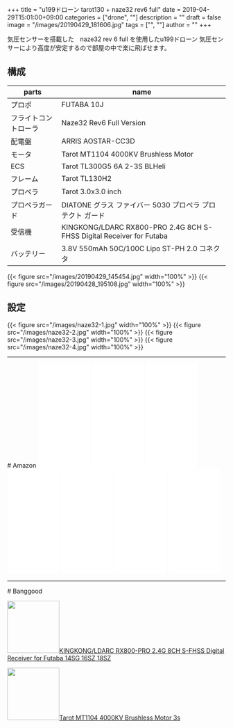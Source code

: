 ﻿+++
title = "u199ドローン tarot130 + naze32 rev6 full"
date = 2019-04-29T15:01:00+09:00
categories = ["drone", ""]
description = ""
draft = false
image = "/images/20190429_181606.jpg"
tags = ["", ""]
author = ""
+++


気圧センサーを搭載した　naze32 rev 6 full を使用したu199ドローン
気圧センサーにより高度が安定するので部屋の中で楽に飛ばせます。


## 構成


parts   | name 
---------------|----------
  プロポ | FUTABA 10J 
  フライトコントローラ | Naze32 Rev6 Full Version
  配電盤 | ARRIS AOSTAR-CC3D
  モータ | Tarot MT1104 4000KV Brushless Motor
  ECS | Tarot TL300G5 6A 2-3S BLHeli   
| フレーム| Tarot TL130H2   
  プロペラ | Tarot 3.0x3.0 inch
  プロペラガード | DIATONE グラス ファイバー 5030 プロペラ プロテクト ガード
  受信機 | KINGKONG/LDARC RX800-PRO 2.4G 8CH S-FHSS Digital Receiver for Futaba
  バッテリー | 3.8V 550mAh 50C/100C Lipo  ST-PH 2.0 コネクタ
  


{{< figure src="/images/20190429_145454.jpg" width="100%" >}}
{{< figure src="/images/20190428_195108.jpg" width="100%" >}}

## 設定


{{< figure src="/images/naze32-1.jpg" width="100%" >}}
{{< figure src="/images/naze32-2.jpg" width="100%" >}}
{{< figure src="/images/naze32-3.jpg" width="100%" >}}
{{< figure src="/images/naze32-4.jpg" width="100%" >}}


<hr/>
# Amazon

<iframe style="width:120px;height:240px;" marginwidth="0" marginheight="0" scrolling="no" frameborder="0" src="//rcm-fe.amazon-adsystem.com/e/cm?lt1=_blank&bc1=000000&IS2=1&bg1=FFFFFF&fc1=000000&lc1=0000FF&t=yokochi-22&o=9&p=8&l=as4&m=amazon&f=ifr&ref=as_ss_li_til&asins=B017BIX7CQ&linkId=9be49968056268cbd0d3414596ab9eec"></iframe>

<iframe style="width:120px;height:240px;" marginwidth="0" marginheight="0" scrolling="no" frameborder="0" src="//rcm-fe.amazon-adsystem.com/e/cm?lt1=_blank&bc1=000000&IS2=1&bg1=FFFFFF&fc1=000000&lc1=0000FF&t=yokochi-22&language=ja_JP&o=9&p=8&l=as4&m=amazon&f=ifr&ref=as_ss_li_til&asins=B072XGNC9Y&linkId=e4917cdca864d6aee73e0b393941d5fe"></iframe>

<iframe style="width:120px;height:240px;" marginwidth="0" marginheight="0" scrolling="no" frameborder="0" src="//rcm-fe.amazon-adsystem.com/e/cm?lt1=_blank&bc1=000000&IS2=1&bg1=FFFFFF&fc1=000000&lc1=0000FF&t=yokochi-22&language=ja_JP&o=9&p=8&l=as4&m=amazon&f=ifr&ref=as_ss_li_til&asins=B013OIK6G2&linkId=587a8b85ea269aa3f5e626a64eff2a42"></iframe>

<iframe style="width:120px;height:240px;" marginwidth="0" marginheight="0" scrolling="no" frameborder="0" src="//rcm-fe.amazon-adsystem.com/e/cm?lt1=_blank&bc1=000000&IS2=1&bg1=FFFFFF&fc1=000000&lc1=0000FF&t=yokochi-22&language=ja_JP&o=9&p=8&l=as4&m=amazon&f=ifr&ref=as_ss_li_til&asins=B072LTT6H8&linkId=2c887aff0fbddf93d54a999ba143e4df"></iframe>

<iframe style="width:120px;height:240px;" marginwidth="0" marginheight="0" scrolling="no" frameborder="0" src="//rcm-fe.amazon-adsystem.com/e/cm?lt1=_blank&bc1=000000&IS2=1&bg1=FFFFFF&fc1=000000&lc1=0000FF&t=yokochi-22&language=ja_JP&o=9&p=8&l=as4&m=amazon&f=ifr&ref=as_ss_li_til&asins=B01GH92ZXW&linkId=ea1bd4d966190d2ad5ab579448721630"></iframe>

<iframe style="width:120px;height:240px;" marginwidth="0" marginheight="0" scrolling="no" frameborder="0" src="//rcm-fe.amazon-adsystem.com/e/cm?lt1=_blank&bc1=000000&IS2=1&bg1=FFFFFF&fc1=000000&lc1=0000FF&t=yokochi-22&language=ja_JP&o=9&p=8&l=as4&m=amazon&f=ifr&ref=as_ss_li_til&asins=B012B7OPNC&linkId=08a5dd0baacd88c0d6849ab92d3d5d96"></iframe>


<iframe style="width:120px;height:240px;" marginwidth="0" marginheight="0" scrolling="no" frameborder="0" src="//rcm-fe.amazon-adsystem.com/e/cm?lt1=_blank&bc1=000000&IS2=1&bg1=FFFFFF&fc1=000000&lc1=0000FF&t=yokochi-22&language=ja_JP&o=9&p=8&l=as4&m=amazon&f=ifr&ref=as_ss_li_til&asins=B07K8MGLSR&linkId=0c9cfbb15631637865c8415aab6f3b1e"></iframe>



<hr/>
# Banggood


<a target='_blank' href='https://www.banggood.com/KINGKONGLDARC-RX800-PRO-2_4G-8CH-S-FHSS-Digital-Receiver-for-Futaba-14SG-16SZ-18SZ-p-1245343.html?p=MD030313776065201709&custlinkid=260742'><img style="width:120px;" src='https://img.staticbg.com/images/oaupload/banggood/images/FE/87/2bf4b0eb-20d4-425f-8f85-8a93bcf5e615.jpg' alt='' >KINGKONG/LDARC RX800-PRO 2.4G 8CH S-FHSS Digital Receiver for  Futaba 14SG 16SZ 18SZ</a>


<a target='_blank' href='https://www.banggood.com/Tarot-MT1104-4000KV-Brushless-Motor-With-A-Pair-Of-Propeller-For-Multirotor-p-1046204.html?p=MD030313776065201709&custlinkid=260783'><img style="width:120px;" src='https://img.staticbg.com/images/oaupload/banggood/images/A7/4A/6b3c7b5a-a147-3745-ad93-4c9d9cbc8830.png' alt='' >Tarot MT1104 4000KV Brushless Motor 3s</a>